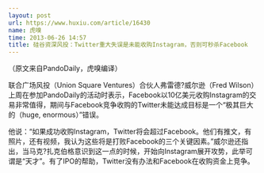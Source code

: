 ```yaml
---
layout: post
url: https://www.huxiu.com/article/16430
name: 虎嗅
time: 2013-06-26 14:57
title: 硅谷资深风投：Twitter重大失误是未能收购Instagram，否则可秒杀Facebook
---
```

（原文来自PandoDaily，虎嗅编译）

联合广场风投（Union Square Ventures）合伙人弗雷德?威尔逊（Fred Wilson）上周在参加PandoDaily的活动时表示，Facebook以10亿美元收购Instagram的交易非常值得，期间与Facebook竞争收购的Twitter未能达成目标是一个“极其巨大的（huge, enormous）”错误。

他说：“如果成功收购Instagram，Twitter将会超过Facebook。他们有推文，有照片，还有视频，我认为这些将是打败Facebook的三个关键因素。”威尔逊还指出，当马克?扎克伯格意识到这一点的时候，开始向Instagram展开攻势，此举可谓是“天才”。有了IPO的帮助，Twitter没有办法和Facebook在收购资金上竞争。

